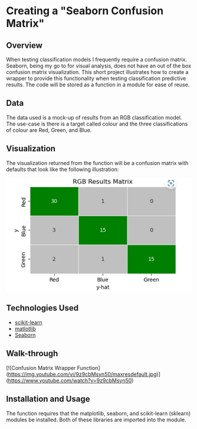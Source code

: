 # Creating a "Seaborn Confusion Matrix"

## Overview
When testing classification models I frequently require a confusion matrix. Seaborn, being my go to for visual analysis, does not have an out of the box confusion matrix visualization. This short project illustrates how to create a wrapper to provide this functionality when testing classification predictive results. The code will be stored as a function in a module for ease of reuse.

## Data
The data used is a mock-up of results from an RGB classification model. The use-case is there is a target called colour and the three classifications of colour are Red, Green, and Blue. 

## Visualization
The visualization returned from the function will be a confusion matrix with defaults that look like the following illustration:  

![small matrix](img/matrix_sm.jpg)
## Technologies Used
*  [scikit-learn](https://scikit-learn.org/stable/index.html)
*  [matlotlib](https://matplotlib.org/)
*  [Seaborn](https://seaborn.pydata.org/)

## Walk-through  
[![Confusion Matrix Wrapper Function]
(https://img.youtube.com/vi/9z9cbMsyn50/maxresdefault.jpg)]
(https://www.youtube.com/watch?v=9z9cbMsyn50)

## Installation and Usage
The function requires that the matplotlib,  seaborn, and scikit-learn (sklearn) modules be installed. Both of these libraries are imported into the module.
